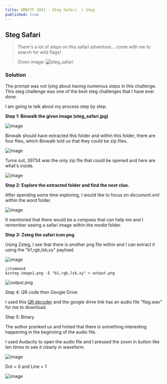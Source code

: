 ```yaml
---
title: UMDCTF 2021 - Steg Safari  | Steg
published: true
---
```


## [](#header-2)Steg Safari
> There's a lot of steps on this safari adventure... come with me to search for wild flags!

> Given image: ![steg_safari](https://user-images.githubusercontent.com/81070073/115165332-3157aa00-a062-11eb-8c87-e809c3c0d6c1.jpg)

### [](#header-3)Solution

The prompt was not lying about having numerous steps in this challenge. This steg challenge was one of the best steg challenges that I have ever done.

I am going to talk about my process step by step.

**Step 1: Binwalk the given image (steg_safari.jpg)**

![image](https://user-images.githubusercontent.com/81070073/115165416-b216a600-a062-11eb-8528-36bbb77abca3.png)

Binwalk should have extracted this folder and within this folder, there are four files, which Binwalk told us that they could be zip files.

![image](https://user-images.githubusercontent.com/81070073/115165473-e38f7180-a062-11eb-8df8-3d720bbe7daf.png)

Turns out, 39734 was the only zip file that could be opened and here are what's inside.

![image](https://user-images.githubusercontent.com/81070073/115165546-3406cf00-a063-11eb-80b7-72f016d7e853.png)

**Step 2: Explore the extracted folder and find the next clue.**

After spending some time exploring, I would like to focus on _document.xml_ within the _word_ folder.

![image](https://user-images.githubusercontent.com/81070073/115165612-80eaa580-a063-11eb-9b7c-ef8a512bc550.png)

It mentioned that there would be a *compass* that can help me and I remember seeing a safari image within the _media_ folder.

**Step 3: Zsteg the safari icon png**

Using Zsteg, I see that there is another png file within and I can extract it using the "b1,rgb,lsb,xy" payload.

![image](https://user-images.githubusercontent.com/81070073/115165728-1ab25280-a064-11eb-9d2b-5cb125493fd5.png)

```
//Command
$zsteg image1.png -E "b1,rgb,lsb,xy" > output.png
```

![output.png](https://user-images.githubusercontent.com/81070073/115165801-81377080-a064-11eb-8688-db9d872f1969.png)

Step 4: QR code then Google Drive

I used this [QR decoder](https://zxing.org/w/decode.jspx) and the google drive link has an audio file "flag.wav" for me to download.

Step 5: Binary

The author pranked us and hinted that there is something interesting happening in the beginning of the audio file.

I used Audacity to open the audio file and I pressed the zoom in button like ten times to see it clearly in waveform.

![image](https://user-images.githubusercontent.com/81070073/115165923-3ec26380-a065-11eb-85ce-e5e5ee93ff68.png)

Dot = 0 and Line = 1

![image](https://user-images.githubusercontent.com/81070073/115165966-91038480-a065-11eb-91bb-89f9841e4a5e.png)

